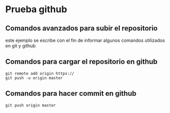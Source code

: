 # Prueba github
## Comandos avanzados para subir el repositorio

este ejemplo se escribe con el fin de informar algunos comandos utilizados en git y github
## Comandos para cargar el repositorio en github
```
git remote add origin https://
git push -u origin master
```
## Comandos para hacer commit en github
```
git push origin master
```